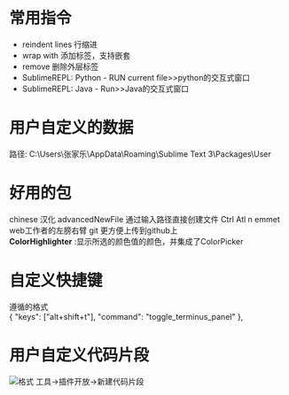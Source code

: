 
# 常用指令
- reindent lines 行缩进
- wrap with 添加标签，支持嵌套
- remove 删除外层标签
- SublimeREPL: Python - RUN current file>>python的交互式窗口
- SublimeREPL: Java - Run>>Java的交互式窗口
# 用户自定义的数据
路径: C:\Users\张家乐\AppData\Roaming\Sublime Text 3\Packages\User
# 好用的包
chinese 汉化
advancedNewFile 通过输入路径直接创建文件 Ctrl Atl n
emmet web工作者的左膀右臂
git 更方便上传到github上  
**ColorHighlighter** :显示所选的颜色值的颜色，并集成了ColorPicker  
# 自定义快捷键
遵循的格式  
{ 
        "keys": ["alt+shift+t"], "command": "toggle_terminus_panel"
    },
# 用户自定义代码片段
![格式](./photo/保存代码片段的格式.png)
工具->插件开放->新建代码片段


